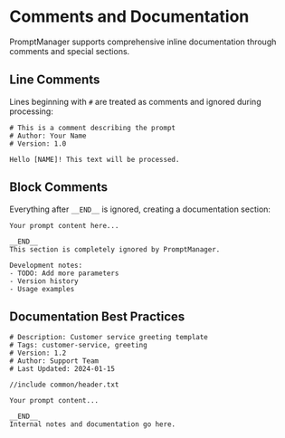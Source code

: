 # Comments and Documentation

PromptManager supports comprehensive inline documentation through comments and special sections.

## Line Comments

Lines beginning with `#` are treated as comments and ignored during processing:

```text
# This is a comment describing the prompt
# Author: Your Name
# Version: 1.0

Hello [NAME]! This text will be processed.
```

## Block Comments

Everything after `__END__` is ignored, creating a documentation section:

```text
Your prompt content here...

__END__
This section is completely ignored by PromptManager.

Development notes:
- TODO: Add more parameters
- Version history
- Usage examples
```

## Documentation Best Practices

```text
# Description: Customer service greeting template
# Tags: customer-service, greeting
# Version: 1.2
# Author: Support Team
# Last Updated: 2024-01-15

//include common/header.txt

Your prompt content...

__END__
Internal notes and documentation go here.
```